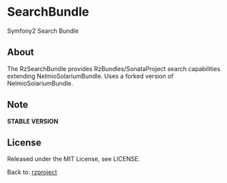 SearchBundle
============

Symfony2 Search Bundle

## About

The RzSearchBundle provides RzBundles/SonataProject search capabilities extending NelmioSolariumBundle.
Uses a forked version of NelmioSolariumBundle.

## Note

**STABLE VERSION**

## License

Released under the MIT License, see LICENSE.

Back to: [rzproject](http://rzproject.github.io)

